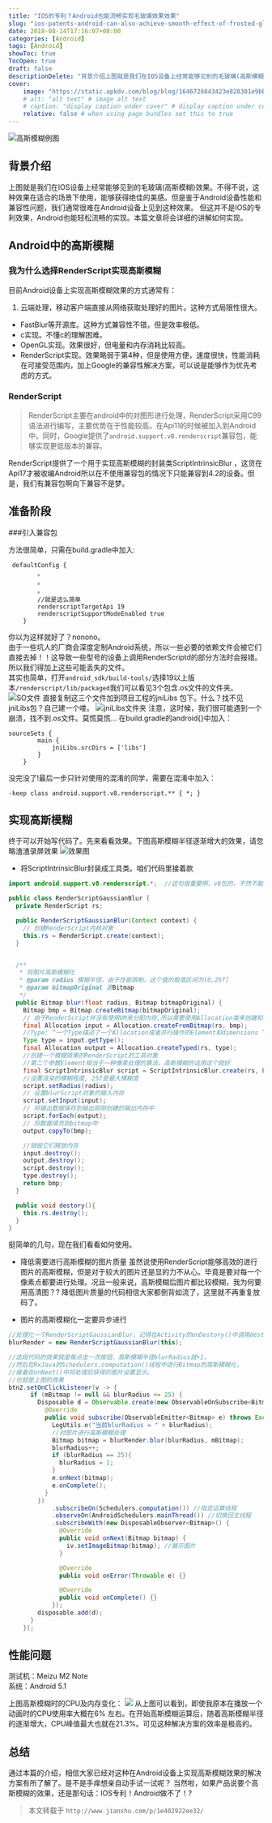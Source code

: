 ```yaml
---
title: "IOS的专利？Android也能流畅实现毛玻璃效果效果"
slug: "ios-patents-android-can-also-achieve-smooth-effect-of-frosted-glass"
date: 2018-08-14T17:16:07+08:00
categories: [Android]
tags: [Android]
showToc: true
TocOpen: true
draft: false
descriptionDelete: "背景介绍上图就是我们在IOS设备上经常能够见到的毛玻璃(高斯模糊)效果。不得不说，这种效果在适合的场景下使用，能够获得绝佳的美感。但是鉴于"
cover: 
    image: "https://static.apkdv.com/blog/blog/1646726843423e828301e9bb83ebb14e1396324167.png"
    # alt: "alt text" # image alt text
    # caption: "display caption under cover" # display caption under cover
    relative: false # when using page bundles set this to true
---
```

                
![高斯模糊例图](https://static.apkdv.com/blog/blog/1646726843423e828301e9bb83ebb14e1396324167.png)
## 背景介绍
上图就是我们在IOS设备上经常能够见到的毛玻璃(高斯模糊)效果。不得不说，这种效果在适合的场景下使用，能够获得绝佳的美感。但是鉴于Android设备性能和兼容性问题，我们通常很难在Android设备上见到这种效果。
但这并不是IOS的专利效果，Android也能轻松流畅的实现。本篇文章将会详细的讲解如何实现。

## Android中的高斯模糊
### 我为什么选择RenderScript实现高斯模糊
目前Android设备上实现高斯模糊效果的方式通常有：    

1. 云端处理，移动客户端直接从网络获取处理好的图片。这种方式局限性很大。
- FastBlur等开源库。这种方式兼容性不错，但是效率极低。
- c实现。不懂c的理解困难。
- OpenGL实现。效果很好，但电量和内存消耗比较高。
- RenderScript实现。效果略弱于第4种，但是使用方便，速度很快，性能消耗在可接受范围内，加上Google的兼容性解决方案，可以说是能够作为优先考虑的方式。
### RenderScript
> RenderScript主要在android中的对图形进行处理，RenderScript采用C99语法进行编写，主要优势在于性能较高。在Api11的时候被加入到Android中。同时，Google提供了`android.support.v8.renderscript`兼容包，能够实现更低版本的兼容。 

RenderScript提供了一个用于实现高斯模糊的封装类ScriptIntrinsicBlur ，这货在Api17才被收编Android所以在不使用兼容包的情况下只能兼容到4.2的设备。但是，我们有兼容包啊向下兼容不是梦。

## 准备阶段

###引入兼容包

方法很简单，只需在build.gradle中加入:
```
 defaultConfig {
        。
        。
        。
        //就是这么简单
        renderscriptTargetApi 19
        renderscriptSupportModeEnabled true
    }
```
你以为这样就好了？nonono。  
由于一些坑人的厂商会深度定制Android系统，所以一些必要的依赖文件会被它们直接去掉！！这导致一些型号的设备上调用RenderScriptd的部分方法时会报错。所以我们得加上这些可能丢失的文件。  
其实也简单，打开`android_sdk/build-tools/`选择19以上版本`/renderscript/lib/packaged`我们可以看见3个包含.os文件的文件夹。
![SO文件](https://static.apkdv.com/blog/blog/16467268440385c5249ec1623416297fc054bef4e0.png)
直接复制这三个文件加到项目工程的jniLibs 包下。什么？找不见jniLibs包？自己建一个喽。
![jniLibs文件夹](https://static.apkdv.com/blog/blog/164672684444382d27bba64fe05e3d052ff27fa4b6.png)
注意，这时候，我们很可能遇到一个崩溃，找不到.os文件。莫慌莫慌...
在build.gradle的android{}中加入：
```
sourceSets {
        main {
            jniLibs.srcDirs = ['libs']
        }
    }
```
没完没了!最后一步只针对使用的混淆的同学，需要在混淆中加入：
```
-keep class android.support.v8.renderscript.** { *; }
```
## 实现高斯模糊
终于可以开始写代码了。先来看看效果。下图高斯模糊半径逐渐增大的效果，请忽略渣渣录屏效果
![效果图](https://static.apkdv.com/blog/blog/1646726844970d7f64768e2a9b60a5fbea888cd96a.gif)
- 将ScriptIntrinsicBlur封装成工具类。咱们代码里接着款
```java
import android.support.v8.renderscript.*;  //这句很重要啊，v8包的，不然不能向下兼容啊。

public class RenderScriptGaussianBlur {
  private RenderScript rs;

  public RenderScriptGaussianBlur(Context context) {
    // 创建RenderScript内核对象
    this.rs = RenderScript.create(context);
  }


  /**
   * 将图片高斯模糊化
   * @param radius 模糊半径，由于性能限制，这个值的取值区间为(0,25f]
   * @param bitmapOriginal 源Bitmap
   */
  public Bitmap blur(float radius, Bitmap bitmapOriginal) {
    Bitmap bmp = Bitmap.createBitmap(bitmapOriginal);
    // 由于RenderScript并没有使用VM来分配内存,所以需要使用Allocation类来创建和分配内存空间。
    final Allocation input = Allocation.createFromBitmap(rs, bmp);
    //Type: “一个Type描述了一个Allocation或者并行操作的Element和dimensions ”
    Type type = input.getType();
    final Allocation output = Allocation.createTyped(rs, type);
    //创建一个模糊效果的RenderScript的工具对象
    //第二个参数Element相当于一种像素处理的算法，高斯模糊的话用这个就好
    final ScriptIntrinsicBlur script = ScriptIntrinsicBlur.create(rs, Element.U8_4(rs));
    //设置渲染的模糊程度, 25f是最大模糊度
    script.setRadius(radius);
    // 设置blurScript对象的输入内存
    script.setInput(input);
    // 将输出数据保存到输出刚刚创建的输出内存中
    script.forEach(output);
    // 将数据填充到bitmap中
    output.copyTo(bmp);

    //销毁它们释放内存
    input.destroy();
    output.destroy();
    script.destroy();
    type.destroy();
    return bmp;
  }

  public void destory(){
    this.rs.destroy();
  }
}
```
挺简单的几句，现在我们看看如何使用。

- 降低需要进行高斯模糊的图片质量
虽然说使用RenderScript能够高效的进行图片的高斯模糊，但是对于较大的图片还是显的力不从心。毕竟是要对每一个像素点都要进行处理。况且一般来说，高斯模糊后图片都比较模糊，我为何要用高清图？?
降低图片质量的代码相信大家都倒背如流了，这里就不再重复放码了。

- 图片的高斯模糊化一定要异步进行
```java
//处理化一个RenderScriptGaussianBlur，记得在Activity的onDestory()中调用destroy()释放内存
blurRender = new RenderScriptGaussianBlur(this);

//这段代码的效果就是每点击一次按钮，高斯模糊半径blurRadius就+1，
//然后在RxJava的Schedulers.computation()线程中进行Bitmap的高斯模糊化，
//接着在onNext()中将处理后获得的图片设置显示。
//也就是上图的效果
btn2.setOnClickListener(v -> {
      if (mBitmap != null && blurRadius <= 25) {
        Disposable d = Observable.create(new ObservableOnSubscribe<Bitmap>() {
          @Override
          public void subscribe(ObservableEmitter<Bitmap> e) throws Exception {
            LogUtils.e("当前blurRadius = " + blurRadius);
            //对图片进行高斯模糊处理
            Bitmap bitmap = blurRender.blur(blurRadius, mBitmap);
            blurRadius++;
            if (blurRadius == 25){
              blurRadius = 1;
            }
            e.onNext(bitmap);
            e.onComplete();
          }
        })
            .subscribeOn(Schedulers.computation()) //指定运算线程
            .observeOn(AndroidSchedulers.mainThread()) //切换回主线程
            .subscribeWith(new DisposableObserver<Bitmap>() {
              @Override
              public void onNext(Bitmap bitmap) {
                iv.setImageBitmap(bitmap); //展示图片
              }

              @Override
              public void onError(Throwable e) {}

              @Override
              public void onComplete() {}
            });
        disposable.add(d);
      }
    });
```
## 性能问题

测试机：Meizu M2 Note  
系统：Android 5.1

上图高斯模糊时的CPU及内存变化：
![](https://static.apkdv.com/blog/blog/16467268467126ead393248ac9962bfc9da7f68709.gif)
从上图可以看到，即使我原本在播放一个动画时的CPU使用率大概在6% 左右。在开始高斯模糊运算后，随着高斯模糊半径的逐渐增大，CPU峰值最大也就在21.3%。可见这种解决方案的效率是极高的。

## 总结
通过本篇的介绍，相信大家已经对这种在Android设备上实现高斯模糊效果的解决方案有所了解了。是不是手痒想亲自动手试一试呢？
当然啦，如果产品说要个高斯模糊的效果，还是那句话：IOS专利！Android做不了！?

> 本文转载于 `http://www.jianshu.com/p/1e402922ee32/`